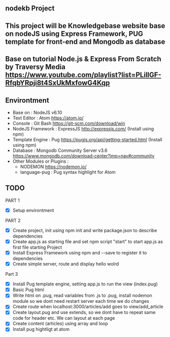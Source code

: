 ## nodekb Project
## This project will be Knowledgebase website base on nodeJS using Express Framework, PUG template for front-end and Mongodb as database  
## Base on tutorial Node.js & Express From Scratch by Traversy Media https://www.youtube.com/playlist?list=PLillGF-RfqbYRpji8t4SxUkMxfowG4Kqp

## Environtment
  * Base on : NodeJS v6.10
  * Text Editor : Atom https://atom.io/
  * Console : Git Bash https://git-scm.com/download/win
  * NodeJS Framework : ExpressJS http://expressjs.com/ (Install using npm)
  * Template Engine : Pug https://pugjs.org/api/getting-started.html (Install using npm)
  * Database : Mongodb Community Server v3.6 https://www.mongodb.com/download-center?jmp=nav#community
  * Other Modules or Plugins :
    * NODEMON https://nodemon.io/
    * language-pug : Pug syntax highlight for Atom

## TODO
 PART 1
   * [x] Setup environtment

 PART 2
   * [x] Create project, init using npm init and write package.json to describe dependencies
   * [x]  Create app.js as starting file and set npm script "start" to start app.js as first file starting Project
   * [x] Install Express Framework using npm and --save to register it to dependencies
   * [x] Create simple server, route and display hello wolrd  

Part 3
  * [x] Install Pug template engine, setting app.js to run the view (index.pug)
  * [x] Basic Pug html
  * [x] Write html on .pug, read variables from .js to .pug, install nodemon module so we dont need restart server each time we do changes
  * [x] Create route when localhost:3000/articles/add goes to view/add_article
  * [x] Create layout.pug and use extends, so we dont have to repeat same code for header etc. We can layout at each page
  * [x] Create content (articles) using array and loop
  * [x] Install pug hightligt at atom
